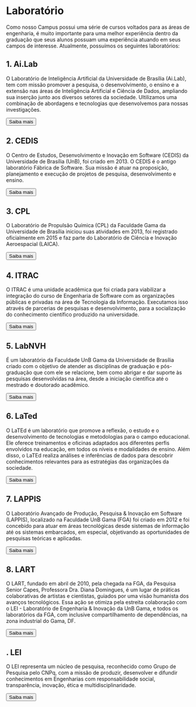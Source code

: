 <!DOCTYPE html>
<html>

<head>
<meta charset="UTF-8">
<title>Laboratório UnB FGA</title>

<link rel="stylesheet" href="./css/paginas.css">

</head>

<body>

<div class="container">
<h1>Laboratório</h1>

<div class="explicacao">
<p>Como nosso Campus possui uma série de cursos voltados para as áreas de engenharia, é muito importante para uma melhor experiência dentro da graduação que seus alunos possuam uma experiência atuando em seus campos de interesse. Atualmente, possuímos os seguintes laboratórios:
</p>
</div>

<div class="square-text">
<h2>1. Ai.Lab</h2>
<p>O Laboratório de Inteligência Artificial da Universidade de Brasília (Ai.Lab), tem com missão promover a pesquisa, o desenvolvimento, o ensino e a extensão nas áreas de Inteligência Artificial e Ciência de Dados, ampliando sua inserção junto aos diversos setores da sociedade. Ultilizamos uma combinação de abordagens e tecnologias que desenvolvemos para nossas investigações.
</p>
<a href="https://ailab.unb.br/#home">
<button class="centered-button">Saiba mais</button>
</a>
</div>

<div class="square-text">
<h2>2. CEDIS</h2>
<p>O Centro de Estudos, Desenvolvimento e Inovação em Software (CEDIS) da Universidade de Brasília (UnB), foi criado em 2013. O CEDIS é o antigo laboratório Fábrica de Software. Sua missão é atuar na proposição, planejamento e execução de projetos de pesquisa, desenvolvimento e ensino.
</p>
<a href="https://www.cedis.unb.br/in%C3%ADcio">
<button class="centered-button">Saiba mais</button>
</a>
</div>

<div class="square-text">
<h2>3. CPL</h2>
<p>O Laboratório de Propulsão Química (CPL) da Faculdade Gama da Universidade de Brasília iniciou suas atividades em 2013, foi registrado oficialmente em 2015 e faz parte do Laboratório de Ciência e Inovação Aeroespacial (LAICA).
</p>
<a href="https://fga.unb.br/cpl">
<button class="centered-button">Saiba mais</button>
</a>
</div>

<div class="square-text">
<h2>4. ITRAC</h2>
<p>O ITRAC é uma unidade acadêmica que foi criada para viabilizar a integração do curso de Engenharia de Software com as organizações públicas e privadas na área de Tecnologia da Informação. Executamos isso através de parcerias de pesquisas e desenvolvimento, para a socialização do conhecimento científico produzido na universidade.
</p>
<a href="https://itrac.unb.br/">
<button class="centered-button">Saiba mais</button>
</a>
</div>

<div class="square-text">
<h2>5. LabNVH</h2>
<p>É um laboratório da Faculdade UnB Gama da Universidade de Brasília criado com o objetivo de atender as disciplinas de graduação e pós-graduação que com ele se relacione, bem como abrigar e dar suporte às pesquisas desenvolvidas na área, desde a iniciação científica até o mestrado e doutorado acadêmico.</p>
<a href="http://www.labnvh.unb.br/">
<button class="centered-button">Saiba mais</button>
</a>
</div>

<div class="square-text">
<h2>6. LaTed</h2>
<p>O LaTEd é um laboratório que promove a reflexão, o estudo e o desenvolvimento de tecnologias e metodologias para o campo educacional. Ele oferece treinamentos e oficinas adaptados aos diferentes perfis envolvidos na educação, em todos os níveis e modalidades de ensino. Além disso, o LaTEd realiza análises e inferências de dados para descobrir conhecimentos relevantes para as estratégias das organizações da sociedade.</p>
<a href="https://sae.unb.br/lated/">
<button class="centered-button">Saiba mais</button>
</a>
</div>

<div class="square-text">
<h2>7. LAPPIS</h2>
<p>O Laboratório Avançado de Produção, Pesquisa & Inovação em Software (LAPPIS), localizado na Faculdade UnB Gama (FGA) foi criado em 2012 e foi concebido para atuar em áreas tecnológicas desde sistemas de informação até os sistemas embarcados, em especial, objetivando as oportunidades de pesquisas teóricas e aplicadas.</p>
<a href="https://fga.unb.br/lappis">
<button class="centered-button">Saiba mais</button>
</a>
</div>

<div class="square-text">
<h2>8. LART</h2>
<p>O LART, fundado em abril de 2010, pela chegada na FGA, da Pesquisa Senior Capes, Professora Dra. Diana Domingues, é um lugar de práticas colaborativas de artistas e cientistas, guiados por uma visão humanista dos avanços tecnológicos. Essa ação se otimiza pela estreita colaboração com o LEI - Laboratório de Engenharia & Inovação da UnB Gama, e todos os laboratórios da FGA, com inclusive compartilhamento de dependências, na zona industrial do Gama, DF.</p>
<a href="https://fga.unb.br/lart">
<button class="centered-button">Saiba mais</button>
</a>
</div>

<div class="square-text">
<h2>. LEI</h2>
<p>O LEI representa um núcleo de pesquisa, reconhecido como Grupo de Pesquisa pelo CNPq, com a missão de produzir, desenvolver e difundir conhecimentos em Engenharias com responsabilidade social, transparência, inovação, ética e multidisciplinaridade.</p>
<a href="https://fga.unb.br/lei">
<button class="centered-button">Saiba mais</button>
</a>
</div>
</div>

</body>
</html>